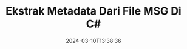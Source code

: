---
############################# Static ############################
layout: "auto-gen-metadata"
date: 2024-03-10T13:38:36
draft: false
otherformats: zip xltx xltm xlt xlsx xlsm xlsb xls wmf webp wav vsx vss vsdx vsd vdx vcr vcf ttf ttc torrent tiff tif psd pptx pptm ppt ppsx ppsm pps potx potm pot png pdf otf otc odt ods mpt mpp mp3 mov jpg jpf jpeg jp2 heif heic gif flv epub eml emf dxf dwg dotx dotm dot docx docm doc djvu dicom dcm bmp avi asf mkv one otc djvu

############################# Head ############################
head_title: "Baca & Ekstrak Metadata dari MSG File di C# Aplikasi"
head_description: "API manajemen metadata lintas platform C# untuk membaca dan mengekstrak informasi metadata dari MSG file. Bekerja dengan standar metadata XMP, EXIF, IPTC, ID3 dll."

############################# Header ############################
title: "Ekstrak Metadata Dari File MSG Di C#"
description: "Baca & Ekstrak informasi metadata dari berbagai dokumen, gambar, format audio & video menggunakan GroupDocs.Metadata for .NET"
bg_image: "https://cms.admin.containerize.com/templates/aspose/App_Themes/V3/images/bg/header1.png"
bg_overlay: false
button:
    enable: true
    icon: "fas fa-arrow-down"
    label: "Unduh Uji Coba Gratis"
    link: "https://downloads.groupdocs.com/metadata/net"

############################# SubMenu ############################
submenu:
    enable: true

    left:
        img_alt: "GroupDocs.Metadata for .NET"
        image: "https://cms.admin.containerize.com/templates/groupdocs/images/product-logos/90x90-noborder/groupdocs-metadata-net.png"
        product: "GroupDocs.Metadata"
        platform: ".NET"

    middle:
        button:

            # button loop
            - link: "https://apireference.groupdocs.com/metadata/net"
              text: "{submenu.content_middle.button_text_1}"

            # button loop
            - link: "https://github.com/groupdocs-metadata"
              text: "{submenu.content_middle.button_text_2}"

            # button loop
            - link: "https://products.groupdocs.app/metadata/family"
              text: "{submenu.content_middle.button_text_3}"

            # button loop
            - link: "https://purchase.groupdocs.com/pricing/metadata/net"
              text: "{submenu.content_middle.button_text_4}"

    right:
        link_download: "https://downloads.groupdocs.com/metadata"
        link_learn: "https://docs.groupdocs.com/metadata/net"
        link_buy: "https://purchase.groupdocs.com"

############################# About ############################
about:
    enable: true
    title: "Tentang GroupDocs.Metadata for .NET API"
    content: |
        [GroupDocs.Metadata for .NET](/id/metadata/net/) menawarkan serangkaian fitur manajemen dan manipulasi metadata lanjutan, memungkinkan pengembang untuk dengan mudah membaca, mengedit, menghapus, mencari, membandingkan, mengganti, dan mengekspor informasi metadata dari gambar dan format dokumen tanpa menggunakan perangkat lunak eksternal apa pun. Ekstrak detail metadata dari format file PDF, Word, Excel, PowerPoint, Outlook, OneNote, Visio, Project, AutoCAD, Arsip dan Multimedia, dan lakukan operasi metadata yang didukung dengan fleksibilitas yang sesungguhnya.

############################# Steps ############################
steps:
    enable: true
    title_left: "Langkah-langkah untuk MSG Ekstraksi Metadata di C#"
    content_left: |
        [GroupDocs.Metadata for .NET](/id/metadata/net/) memudahkan pengembang .NET untuk mengekstrak untuk membaca dan mengekstrak informasi metadata dari file MSG dari dalam aplikasi mereka dengan menerapkan beberapa langkah mudah.
        
        * Muat MSG dengan instance kelas Metadata.
        * Buat predikat untuk memeriksa semua properti metadata.
        * Meneruskan predikat ke metode findProperties.
        * Iterasi melalui properti yang ditemukan.

    title_right: "Persyaratan Sistem"
    content_right: |
        GroupDocs.Metadata for .NET API didukung di semua platform utama dan sistem operasi. Sebelum menjalankan kode di bawah ini, pastikan bahwa Anda memiliki prasyarat berikut diinstal pada sistem Anda.

        * Sistem Operasi: Microsoft Windows, Linux, Mac OS
        * Lingkungan Pengembangan: Visual Studio, Xamarin, MonoDevelop
        * Kerangka: .NET Framework, .NET Standard, .NET Core, Mono
        * Unduh versi terbaru GroupDocs.Metadata for .NET dari [NuGet](https://www.nuget.org/packages/groupdocs.metadata)
         
    code: |
        ```csharp    
        using (var metadata = new GroupDocs.Metadata.Metadata("input.msg"))
        {
            // ekstrak semua properti metadata yang termasuk dalam kategori tertentu
            var properties = metadata.FindProperties(
              p => p.Tags.Any(t => t.Category == GroupDocs.Metadata.Tagging.Tags.Content));
            // mengulangi semua properti dan tampilan
            foreach (var property in properties)
            {
                Console.WriteLine("{0} = {1}", property.Name, property.Value);
            }

            // ekstrak semua properti yang memiliki tipe dan nilai tertentu
            var year = DateTime.Today.Year;
            properties = metadata.FindProperties(
              p => p.Value.Type == GroupDocs.Metadata.Common.MetadataPropertyType.DateTime && 
              p.Value.ToStruct(DateTime.MinValue).Year == year);

            // menampilkan semua properti datetime dengan nilai tahun sama dengan tahun berjalan
            foreach (var property in properties)
            {
                Console.WriteLine("{0} = {1}", property.Name, property.Value);
            }

            // ekstrak semua properti yang memiliki nama yang cocok dengan regex yang ditentukan
            const string pattern = "^author|company|(.+date.*)$";
            var regex = new System.Text.RegularExpressions.Regex(pattern, 
              System.Text.RegularExpressions.RegexOptions.IgnoreCase);
            properties = metadata.FindProperties(p => regex.IsMatch(p.Name));

            // menampilkan properti yang namanya cocok dengan pola berikut
            foreach (var property in properties)
            {
                Console.WriteLine("{0} = {1}", property.Name, property.Value);
            }
        }
        ```

############################# Demos ############################
demos:
    enable: true
    title: "Demo Langsung Ekstraksi Metadata"
    content: |
       Ambil informasi metadata file MSG sekarang dengan mengunjungi situs web [GroupDocs.Metadata Live Demos](https://products.groupdocs.app/metadata/family).
       Demo langsung memiliki manfaat sebagai berikut.
        
############################# About Formats ############################
about_formats:
    enable: true

############################# More Formats ############################
more_formats:
    enable: true
    title: "Membaca & Mengekstrak Format File Lainnya"
    content: |
        Dokumen multi format dan API ekstraksi metadata gambar untuk .NET. Ambil metadata dari beberapa format file populer seperti yang dinyatakan di bawah ini.

############################# Back to top ###############################
back_to_top:
    enable: true
---